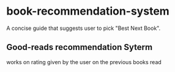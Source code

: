 # book-recommendation-system
A concise guide that suggests user to pick "Best Next Book".
## Good-reads recommendation Syterm <br>
works on rating given by the user on the previous books read
